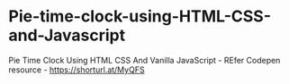 # Pie-time-clock-using-HTML-CSS-and-Javascript
Pie Time Clock Using HTML CSS And Vanilla JavaScript - REfer Codepen resource - https://shorturl.at/MyQFS
